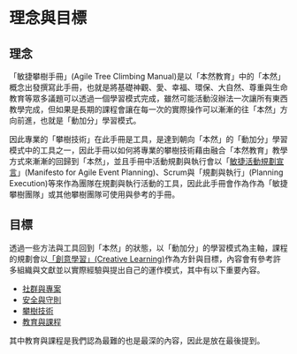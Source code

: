 # 理念與目標
## 理念
「敏捷攀樹手冊」(Agile Tree Climbing Manual)是以「本然教育」中的「本然」概念出發撰寫此手冊，也就是將基礎神觀、愛、幸福、環保、大自然、尊重與生命教育等眾多議題可以透過一個學習模式完成，雖然可能活動沒辦法一次讓所有東西教學完成，但如果是長期的課程會讓在每一次的實際操作可以漸漸的往「本然」方向前進，也就是「動加分」學習模式。  

因此專業的「攀樹技術」在此手冊是工具，是達到朝向「本然」的「動加分」學習模式中的工具之一，因此手冊以如何將專業的攀樹技術藉由融合「本然教育」教學方式來漸漸的回歸到「本然」，並且手冊中活動規劃與執行會以「[敏捷活動規劃宣言](https://github.com)」(Manifesto for Agile Event Planning)、Scrum與「規劃與執行」(Planning Execution)等來作為團隊在規劃與執行活動的工具，因此此手冊會作為作為「敏捷攀樹團隊」或其他攀樹團隊可使用與參考的手冊。  

## 目標
透過一些方法與工具回到「本然」的狀態，以「動加分」的學習模式為主軸，課程的規劃會以[「創意學習」(Creative Learning)](./理念與目標/創意學習.md)作為方針與目標，內容會有參考許多組織與文獻並以實際經驗與提出自己的運作模式，其中有以下重要內容。

- [社群與專案](./社群與專案/社群與專案.md)
- [安全與守則](./安全與守則/安全與守則.md)
- [攀樹技術](./攀樹技術/攀樹技術.md)
- [教育與課程](./教育與課程/教育與課程.md)  

其中教育與課程是我們認為最難的也是最深的內容，因此是放在最後提到。
